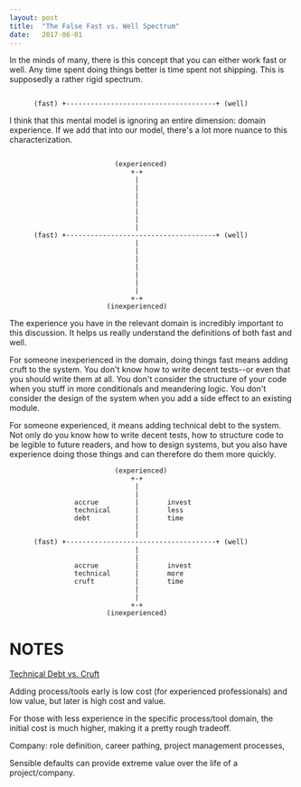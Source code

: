 ```yaml
---
layout: post
title:  "The False Fast vs. Well Spectrum"
date:   2017-06-01
---
```


In the minds of many, there is this concept that you can either work fast or well.
Any time spent doing things better is time spent not shipping.
This is supposedly a rather rigid spectrum.

```

      (fast) +-------------------------------------+ (well)

```

I think that this mental model is ignoring an entire dimension: domain experience.
If we add that into our model, there's a lot more nuance to this characterization.

```

                          (experienced)
                              +-+
                               |
                               |
                               |
                               |
                               |
                               |
                               |
      (fast) +-------------------------------------+ (well)
                               |
                               |
                               |
                               |
                               |
                               |
                               |
                              +-+
                        (inexperienced)

```

The experience you have in the relevant domain is incredibly important to this discussion. It helps us really understand the definitions of both fast and well.

For someone inexperienced in the domain, doing things fast means adding cruft to the system. You don't know how to write decent tests--or even that you should write them at all. You don't consider the structure of your code when you stuff in more conditionals and meandering logic. You don't consider the design of the system when you add a side effect to an existing module.

For someone experienced, it means adding technical debt to the system. Not only do you know how to write decent tests, how to structure code to be legible to future readers, and how to design systems, but you also have experience doing those things and can therefore do them more quickly.




```
                          (experienced)
                              +-+
                               |
                               |
                accrue         |       invest
                technical      |       less
                debt           |       time
                               |
                               |
      (fast) +-------------------------------------+ (well)
                               |
                               |
                accrue         |       invest
                technical      |       more
                cruft          |       time
                               |
                               |
                              +-+
                        (inexperienced)
```





# NOTES


[Technical Debt vs. Cruft](http://docondev.com/blog/2010/10/technical-debt-versus-cruft)


Adding process/tools early is low cost (for experienced professionals) and low value, but later is high cost and value.

For those with less experience in the specific process/tool domain, the initial cost is much higher, making it a pretty rough tradeoff.


Company: role definition, career pathing, project management processes, 

Sensible defaults can provide extreme value over the life of a project/company. 




